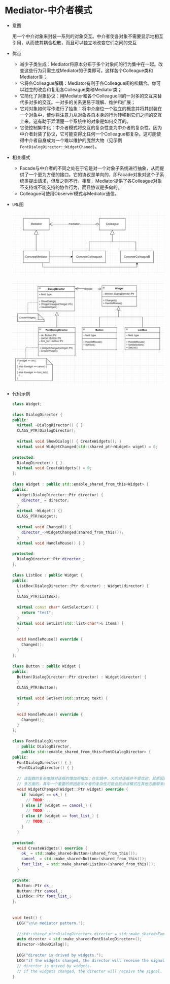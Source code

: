 # Mediator-中介者模式

- 意图

  用一个中介对象来封装一系列的对象交互。中介者使各对象不需要显示地相互引用，从而使其耦合松散，而且可以独立地改变它们之间的交互

- 优点

  - 减少子类生成：Mediator将原本分布于多个对象间的行为集中在一起。改变这些行为只需生成Mediator的子类即可。这样各个Colleague类和Mediator类；
  - 它将各Colleague解耦：Mediator有利于各Colleague间的松耦合。你可以独立的改变和复用各Colleague类和Mediator类；
  - 它简化了对象协议：用Mediator和各个Colleague间的一对多的交互来替代多对多的交互。一对多的关系更易于理解、维护和扩展；
  - 它对对象如何写作进行了抽象：将中介座位一个独立的概念并将其封装在一个对象中，使你将注意力从对象各自本身的行为转移到它们之间的交互上来。这有助于弄清楚一个系统中的对象是如何交互的。
  - 它使控制集中化：中介者模式将交互的复杂性变为中介者的复杂性。因为中介者封装了协议，它可能变得比任何一个Colleague都复杂。这可能使得中介者自身成为一个难以维护的庞然大物（见示例`FontDialogDirector::WidgetChaned`）。
  
- 相关模式

  - Facade与中介者的不同之处在于它是对一个对象子系统进行抽象，从而提供了一个更为方便的接口。它的协议是单向的，即Facade对象对这个子系统类提出请求，但反之则不行。相反，Mediator提供了各Colleague对象不支持或不能支持的协作行为，而且协议是多向的。
  - Colleague可使用Observer模式与Mediator通信。

- `UML`图

  ![Mediator模式](../img/Mediator.png)
  
  ![Mediator-DialogDirector示例](../img/Mediator-DialogDirector.png)
  
- 代码示例

  ```c++
  class Widget;
  
  class DialogDirector {
  public:
    virtual ~DialogDirector() { }
    CLASS_PTR(DialogDirector);
  
    virtual void ShowDialog() { CreateWidgets(); }
    virtual void WidgetChanged(std::shared_ptr<Widget> wiget) = 0;
  
  protected:
    DialogDirector() { }
    virtual void CreateWidgets() = 0;
  };
  
  class Widget : public std::enable_shared_from_this<Widget> {
  public:
    Widget(DialogDirector::Ptr director) {
      director_ = director;
    }
    virtual ~Widget() {}
    CLASS_PTR(Widget);
  
    virtual void Changed() {
      director_->WidgetChanged(shared_from_this());
    }
    virtual void HandleMouse() { }
  
  protected:
    DialogDirector::Ptr director_;
  };
  
  class ListBox : public Widget {
  public:
    ListBox(DialogDirector::Ptr director) : Widget(director) {
    }
    CLASS_PTR(ListBox);
  
    virtual const char* GetSelection() {
      return "test";
    }
    virtual void SetList(std::list<char*>& items) {
    }
  
    void HandleMouse() override {
      Changed();
    }
  };
  
  class Button : public Widget {
  public:
    Button(DialogDirector::Ptr director) : Widget(director) {
    }
    CLASS_PTR(Button);
  
    virtual void SetText(std::string text) {
    }
  
    void HandleMouse() override {
      Changed();
    }
  };
  
  class FontDialogDirector
    : public DialogDirector,
      public std::enable_shared_from_this<FontDialogDirector> {
  public:
    FontDialogDirector() { }
    ~FontDialogDirector() { }
  
    // 该函数的复杂度随对话框的增加而增加；在实践中，大的对话框并不受欢迎，其原因是
    // 多方面的，其中一个重要的原因是中介者的复杂性可能会抵消该模式在其他方面带来的好处
    void WidgetChanged(Widget::Ptr widget) override {
      if (widget == ok_) {
        // TODO: ...
      } else if (widget == cancel_) {
        // TODO: ...
      } else if (widget == font_list_) {
        // TODO: ...
      }
    }
  
  protected:
    void CreateWidgets() override {
      ok_ = std::make_shared<Button>(shared_from_this());
      cancel_ = std::make_shared<Button>(shared_from_this());
      font_list_ = std::make_shared<ListBox>(shared_from_this());
    }
  
  private:
    Button::Ptr ok_;
    Button::Ptr cancel_;
    ListBox::Ptr font_list_;
  };
  
  
  void test() {
    LOG("\n\n mediator pattern.");
  
    //std::shared_ptr<DialogDirector> director = std::make_shared<FontDialogDirector>();
    auto director = std::make_shared<FontDialogDirector>();
    director->ShowDialog();
  
    LOG("director is drived by widgets.");
    LOG("if the widgets changed, the director will receive the signal.");
    // director is drived by widgets.
    // if the widgets changed, the director will receive the signal.
  }
  ```

